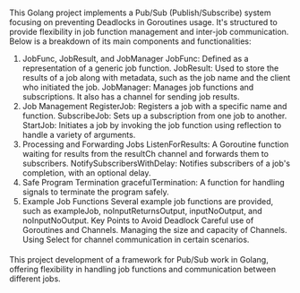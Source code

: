 ####
This Golang project implements a Pub/Sub (Publish/Subscribe) system focusing on preventing Deadlocks in Goroutines usage. It's structured to provide flexibility in job function management and inter-job communication. Below is a breakdown of its main components and functionalities:

1. JobFunc, JobResult, and JobManager
JobFunc: Defined as a representation of a generic job function.
JobResult: Used to store the results of a job along with metadata, such as the job name and the client who initiated the job.
JobManager: Manages job functions and subscriptions. It also has a channel for sending job results.
2. Job Management
RegisterJob: Registers a job with a specific name and function.
SubscribeJob: Sets up a subscription from one job to another.
StartJob: Initiates a job by invoking the job function using reflection to handle a variety of arguments.
3. Processing and Forwarding Jobs
ListenForResults: A Goroutine function waiting for results from the resultCh channel and forwards them to subscribers.
NotifySubscribersWithDelay: Notifies subscribers of a job's completion, with an optional delay.
4. Safe Program Termination
gracefulTermination: A function for handling signals to terminate the program safely.
5. Example Job Functions
Several example job functions are provided, such as exampleJob, noInputReturnsOutput, inputNoOutput, and noInputNoOutput.
Key Points to Avoid Deadlock
Careful use of Goroutines and Channels.
Managing the size and capacity of Channels.
Using Select for channel communication in certain scenarios.
####
This project development of a framework for Pub/Sub work in Golang, offering flexibility in handling job functions and communication between different jobs.
####
